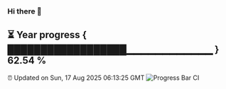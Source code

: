 ### Hi there 👋
⏳ Year progress { ██████████████████▁▁▁▁▁▁▁▁▁▁▁▁ } 62.54 %
---
⏰ Updated on Sun, 17 Aug 2025 06:13:25 GMT
![Progress Bar CI](https://github.com/Moyi321/Moyi321/workflows/Progress%20Bar%20CI/badge.svg)

